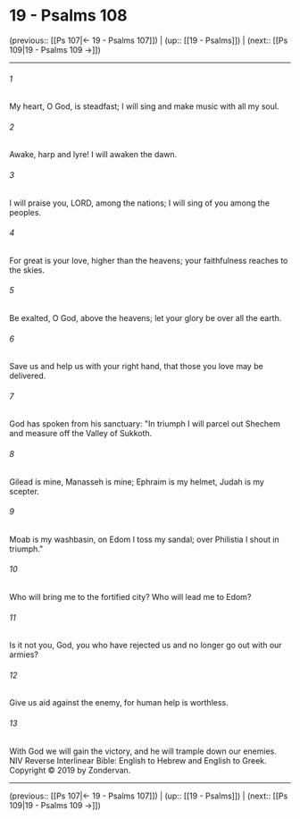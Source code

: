 # 19 - Psalms 108

(previous:: [[Ps 107|← 19 - Psalms 107]]) | (up:: [[19 - Psalms]]) | (next:: [[Ps 109|19 - Psalms 109 →]])

***


###### 1 
My heart, O God, is steadfast; I will sing and make music with all my soul. 

###### 2 
Awake, harp and lyre! I will awaken the dawn. 

###### 3 
I will praise you, LORD, among the nations; I will sing of you among the peoples. 

###### 4 
For great is your love, higher than the heavens; your faithfulness reaches to the skies. 

###### 5 
Be exalted, O God, above the heavens; let your glory be over all the earth. 

###### 6 
Save us and help us with your right hand, that those you love may be delivered. 

###### 7 
God has spoken from his sanctuary: "In triumph I will parcel out Shechem and measure off the Valley of Sukkoth. 

###### 8 
Gilead is mine, Manasseh is mine; Ephraim is my helmet, Judah is my scepter. 

###### 9 
Moab is my washbasin, on Edom I toss my sandal; over Philistia I shout in triumph." 

###### 10 
Who will bring me to the fortified city? Who will lead me to Edom? 

###### 11 
Is it not you, God, you who have rejected us and no longer go out with our armies? 

###### 12 
Give us aid against the enemy, for human help is worthless. 

###### 13 
With God we will gain the victory, and he will trample down our enemies. NIV Reverse Interlinear Bible: English to Hebrew and English to Greek. Copyright © 2019 by Zondervan.

***

(previous:: [[Ps 107|← 19 - Psalms 107]]) | (up:: [[19 - Psalms]]) | (next:: [[Ps 109|19 - Psalms 109 →]])
